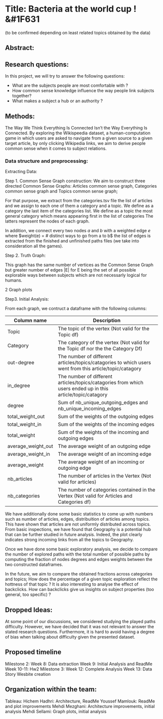 # Title: Bacteria at the world cup ! &#1F631
(to be confirmed depending on least related topics obtained by the data)
## Abstract:

## Research questions:
In this project, we will try to answer the following questions:
- What are the subjects people are most comfortable with ?
- How common sense knowledge influence the way people link subjects together?
- What makes a subject a hub or an authority ?



## Methods:
The Way We Think Everything Is Connected Isn’t the Way Everything Is Connected.
By exploring the Wikispeedia dataset, a human-computation game in which users are asked to navigate from a given 
source to a given target article, by only clicking Wikipedia links, we aim to derive people common sense
when it comes to subject relations. 


### Data structure and preprocessing:
 Extracting Data:



Step 1. Common Sense Graph construction:
We aim to construct three directed Common Sense Graphs: Articles common sense graph, Categories common sense graph and  Topics common sense graph;

For that purpose,  we extract from the categories.tsv file the list of articles and we assign to each one of them a category and a topic.
We define as a category the last item of the categories list.
We define as a topic the most general category which means appearing first in the list of categories
The latters represent the nodes of each graph.

In addition, we connect every two nodes $a$ and $b$ with a weighted edge $e$ where $weight(e) = # distinct ways to go from a to b$
the list of edges is extracted from the finished and unfinished paths files (we take into consideration all the games).

Step 2. Truth Graph:

This graph has the same number of vertices as the Common Sense Graph but greater number of edges |E|
for E being the set of all possible explorable ways between subjects which are not necessarly logical for humans. 


2 Graph plots

Step3. Initial Analysis:

From each graph, we contruct a dataframe with the following columns:

| Column name          | Description                                                                                                                                                                                       |   
|----------------------|---------------------------------------------------------------------------------------------------------------------------------------------------------------------------------------------------|
| Topic           | The topic of the vertex (Not valid for the Topic df)                                                                                                                                    |
| Category            | The category of the vertex (Not valid for the Topic df nor the the Category Df)                                                                      |
| out-degree          | The number of different articles/topics/catagories to which users went from this article/topic/catagory      |
| in_degree          | The number of different articles/topics/catagories from which users ended up in this article/topic/catagory    |
| degree            | Sum of nb_unique_outgoing_edges and nb_unique_incoming_edges            |
| total_weight_out        | Sum of the weights of the outgoing edges     |
| total_weight_in        | Sum of the weights of the incoming edges      |
| total_weight        | Sum of the weights of the incoming and outgoing edges       |
| average_weight_out        | The average weight of an outgoing edge      |
| average_weight_in       | The average weight of an incoming edge     |
| average_weight       | The average weight of an incoming or outgoing edge      |
| nb_articles       |   The number of articles in the Vertex (Not valid for articles)    |
| nb_categories       | The number of categories contained in the Vertex (Not valid for Articles and Categories df)   |


We have additionally done some basic statistics to come up with numbers such as number of articles, edges, distribuition of articles among topics. 
This have shown that articles are not uniformly distributed across topics. 
From basic inspections, we have found that Geography is a potential hub that can be further studied in future analysis.
Indeed, the plot clearly indicates strong incoming links from all the topics to Geography.


Once we have done some basic exploratory analysis, we decide to compare the number of explored paths with the total number of possible paths 
by computing the fraction of nodes degrees and edges weights between the  two constructed dataframes.

In the future, we aim to compare the obtained fractions across categories and topics;
How does the percentage of a given topic exploration reflect the hottness of that topic ?
It is also interesting to analyse the effect of backclicks.
How can backclicks give us insights on subject properties (too general, too specific) ?


## Dropped Ideas:
At some point of our discussions, we considered studying the played paths difficulty. However, we have decided that it was not relevant to answer 
the stated research questions. Furthermore, it is hard to avoid having a degree of bias when talking about difficulty given the presented dataset.

## Proposed timeline  
Milestone 2:
Week 8: Data extraction
Week 9: Initial Analysis and ReadMe
Week 10-11: Hw2
Milestone 3:
Week 12: Complete Analysis
Week 13: Data Story Wesbite creation
 

## Organization within the team:
Tableau:
Hichem Hadhri: Architecture, ReadMe
Youssef Mamlouk: ReadMe and plot improvements
Mehdi Mezghani: Architecture improvements, initial analysis
Mehdi Sellami: Graph plots, initial analysis